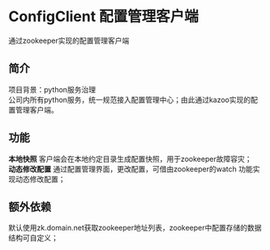 # ConfigClient 配置管理客户端
通过zookeeper实现的配置管理客户端

## 简介
项目背景：python服务治理<br>
公司内所有python服务，统一规范接入配置管理中心；由此通过kazoo实现的配置管理客户端。<br>

## 功能
**本地快照**  客户端会在本地约定目录生成配置快照，用于zookeeper故障容灾；<br>
**动态修改配置** 通过配置管理界面，更改配置，可借由zookeeper的watch 功能实现动态修改配置；<br>

## 额外依赖
默认使用zk.domain.net获取zookeeper地址列表，zookeeper中配置存储的数据结构可自定义；<br>
